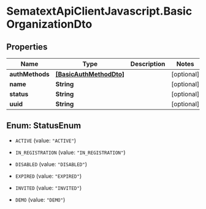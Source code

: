 # SematextApiClientJavascript.BasicOrganizationDto

## Properties
Name | Type | Description | Notes
------------ | ------------- | ------------- | -------------
**authMethods** | [**[BasicAuthMethodDto]**](BasicAuthMethodDto.md) |  | [optional] 
**name** | **String** |  | [optional] 
**status** | **String** |  | [optional] 
**uuid** | **String** |  | [optional] 


<a name="StatusEnum"></a>
## Enum: StatusEnum


* `ACTIVE` (value: `"ACTIVE"`)

* `IN_REGISTRATION` (value: `"IN_REGISTRATION"`)

* `DISABLED` (value: `"DISABLED"`)

* `EXPIRED` (value: `"EXPIRED"`)

* `INVITED` (value: `"INVITED"`)

* `DEMO` (value: `"DEMO"`)




